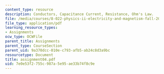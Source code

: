 ```yaml
---
content_type: resource
description: Conductors, Capacitance Current, Resistance, Ohm's Law.
file: /media/courses/8-022-physics-ii-electricity-and-magnetism-fall-2002/7e0e53f2755c987a5e95ae33b74f8c9e_assignment04.pdf
file_type: application/pdf
learning_resource_types:
- Assignments
ocw_type: OCWFile
parent_title: Assignments
parent_type: CourseSection
parent_uid: 9a370dcc-010e-c793-afb5-ab24c8d3a9bc
resourcetype: Document
title: assignment04.pdf
uid: 7e0e53f2-755c-987a-5e95-ae33b74f8c9e
---
```

